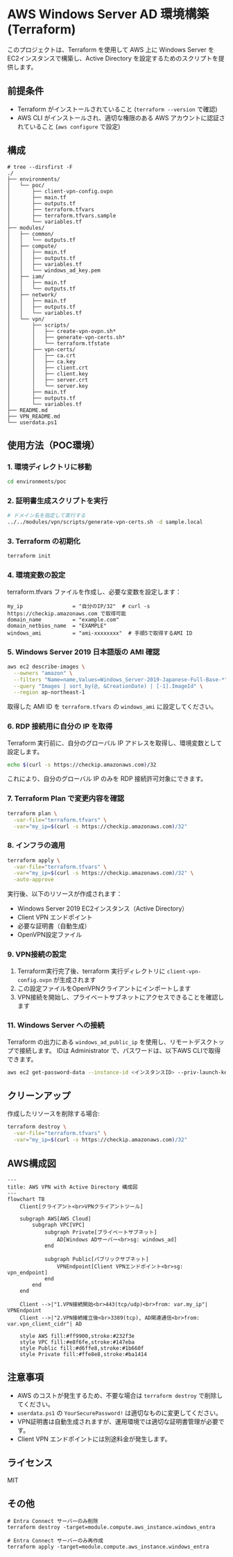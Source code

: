 # AWS Windows Server AD 環境構築 (Terraform)

このプロジェクトは、Terraform を使用して AWS 上に Windows Server をEC2インスタンスで構築し、Active Directory を設定するためのスクリプトを提供します。

## 前提条件

- Terraform がインストールされていること (`terraform --version` で確認)
- AWS CLI がインストールされ、適切な権限のある AWS アカウントに認証されていること (`aws configure` で設定)

## 構成

```
# tree --dirsfirst -F
./
├── environments/
│   └── poc/
│       ├── client-vpn-config.ovpn
│       ├── main.tf
│       ├── outputs.tf
│       ├── terraform.tfvars
│       ├── terraform.tfvars.sample
│       └── variables.tf
├── modules/
│   ├── common/
│   │   └── outputs.tf
│   ├── compute/
│   │   ├── main.tf
│   │   ├── outputs.tf
│   │   ├── variables.tf
│   │   └── windows_ad_key.pem
│   ├── iam/
│   │   ├── main.tf
│   │   └── outputs.tf
│   ├── network/
│   │   ├── main.tf
│   │   ├── outputs.tf
│   │   └── variables.tf
│   └── vpn/
│       ├── scripts/
│       │   ├── create-vpn-ovpn.sh*
│       │   ├── generate-vpn-certs.sh*
│       │   └── terraform.tfstate
│       ├── vpn-certs/
│       │   ├── ca.crt
│       │   ├── ca.key
│       │   ├── client.crt
│       │   ├── client.key
│       │   ├── server.crt
│       │   └── server.key
│       ├── main.tf
│       ├── outputs.tf
│       └── variables.tf
├── README.md
├── VPN_README.md
└── userdata.ps1
```

## 使用方法（POC環境）

### 1. 環境ディレクトリに移動

```sh
cd environments/poc
```

### 2. 証明書生成スクリプトを実行

```bash
# ドメイン名を指定して実行する
../../modules/vpn/scripts/generate-vpn-certs.sh -d sample.local
```

### 3. Terraform の初期化

```sh
terraform init
```

### 4. 環境変数の設定

terraform.tfvars ファイルを作成し、必要な変数を設定します：
```hcl
my_ip                = "自分のIP/32"  # curl -s https://checkip.amazonaws.com で取得可能
domain_name          = "example.com"
domain_netbios_name  = "EXAMPLE"
windows_ami          = "ami-xxxxxxxx"  # 手順5で取得するAMI ID
```

### 5. Windows Server 2019 日本語版の AMI 確認

```sh
aws ec2 describe-images \
  --owners "amazon" \
  --filters "Name=name,Values=Windows_Server-2019-Japanese-Full-Base-*" \
  --query "Images | sort_by(@, &CreationDate) | [-1].ImageId" \
  --region ap-northeast-1
```

取得した AMI ID を `terraform.tfvars` の `windows_ami` に設定してください。

### 6. RDP 接続用に自分の IP を取得

Terraform 実行前に、自分のグローバル IP アドレスを取得し、環境変数として設定します。

```sh
echo $(curl -s https://checkip.amazonaws.com)/32
```

これにより、自分のグローバル IP のみを RDP 接続許可対象にできます。

### 7. Terraform Plan で変更内容を確認

```bash
terraform plan \
  -var-file="terraform.tfvars" \
  -var="my_ip=$(curl -s https://checkip.amazonaws.com)/32"
```

### 8. インフラの適用

```bash
terraform apply \
  -var-file="terraform.tfvars" \
  -var="my_ip=$(curl -s https://checkip.amazonaws.com)/32" \
  -auto-approve
```

実行後、以下のリソースが作成されます：
- Windows Server 2019 EC2インスタンス（Active Directory）
- Client VPN エンドポイント
- 必要な証明書（自動生成）
- OpenVPN設定ファイル

### 9. VPN接続の設定

1. Terraform実行完了後、terraform 実行ディレクトリに `client-vpn-config.ovpn` が生成されます
2. この設定ファイルをOpenVPNクライアントにインポートします
3. VPN接続を開始し、プライベートサブネットにアクセスできることを確認します

### 11. Windows Server への接続

Terraform の出力にある `windows_ad_public_ip` を使用し、リモートデスクトップで接続します。
IDは Administrator で、パスワードは、以下AWS CLIで取得できます。

```bash
aws ec2 get-password-data --instance-id <インスタンスID> --priv-launch-key windows_ad_key.pem
```

## クリーンアップ

作成したリソースを削除する場合:

```sh
terraform destroy \
  -var-file="terraform.tfvars" \
  -var="my_ip=$(curl -s https://checkip.amazonaws.com)/32"
```

## AWS構成図

```mermaid
---
title: AWS VPN with Active Directory 構成図
---
flowchart TB
    Client[クライアント<br>VPNクライアントツール]

    subgraph AWS[AWS Cloud]
        subgraph VPC[VPC]
            subgraph Private[プライベートサブネット]
                AD[Windows ADサーバー<br>sg: windows_ad]
            end

            subgraph Public[パブリックサブネット]
                VPNEndpoint[Client VPNエンドポイント<br>sg: vpn_endpoint]
            end
        end
    end

    Client -->|"1.VPN接続開始<br>443(tcp/udp)<br>from: var.my_ip"| VPNEndpoint
    Client -->|"2.VPN接続確立後<br>3389(tcp), AD関連通信<br>from: var.vpn_client_cidr"| AD

    style AWS fill:#ff9900,stroke:#232f3e
    style VPC fill:#e8f6fe,stroke:#147eba
    style Public fill:#d6ffe8,stroke:#1b660f
    style Private fill:#ffe8e8,stroke:#ba1414
```

## 注意事項

- AWS のコストが発生するため、不要な場合は `terraform destroy` で削除してください。
- `userdata.ps1` の `YourSecurePassword!` は適切なものに変更してください。
- VPN証明書は自動生成されますが、運用環境では適切な証明書管理が必要です。
- Client VPN エンドポイントには別途料金が発生します。

## ライセンス

MIT


## その他

```
# Entra Connect サーバーのみ削除
terraform destroy -target=module.compute.aws_instance.windows_entra

# Entra Connect サーバーのみ再作成
terraform apply -target=module.compute.aws_instance.windows_entra
```